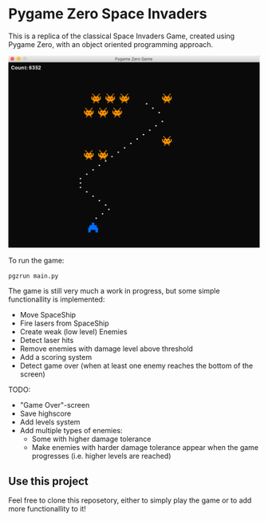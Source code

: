 # Pygame Zero Space Invaders 

This is a replica of the classical Space Invaders Game, created using Pygame Zero, with an object oriented programming approach.

![Demo Image](demo_image.png)

To run the game:
```
pgzrun main.py  
```

The game is still very much a work in progress, but some simple functionallity is implemented:

- Move SpaceShip
- Fire lasers from SpaceShip
- Create weak (low level) Enemies
- Detect laser hits
- Remove enemies with damage level above threshold 
- Add a scoring system 
- Detect game over (when at least one enemy reaches the bottom of the screen)

TODO:
- "Game Over"-screen 
- Save highscore 
- Add levels system 
- Add multiple types of enemies:
	- Some with higher damage tolerance 
	- Make enemies with harder damage tolerance appear when the game progresses (i.e. higher levels are reached)




## Use this project 
Feel free to clone this reposetory, either to simply play the game or to add more functionallity to it! 






